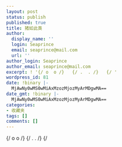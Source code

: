```yaml
---
layout: post
status: publish
published: true
title: 猪如此类
author:
  display_name: ''
  login: Seaprince
  email: seaprince@mail.com
  url: ''
author_login: Seaprince
author_email: seaprince@mail.com
excerpt: ! '{/ o  o /}   {/ .  . /}   {/ '
wordpress_id: 81
date: !binary |-
  MjAwNy0wMS0wMiAxMzozMjozMyArMDgwMA==
date_gmt: !binary |-
  MjAwNy0wMS0wMiAxMzozMjozMyArMDgwMA==
categories:
- 收藏夹
tags: []
comments: []
---
```

<p>{&#47; o  o &#47;}   {&#47; .  . &#47;}   {&#47; </p>
